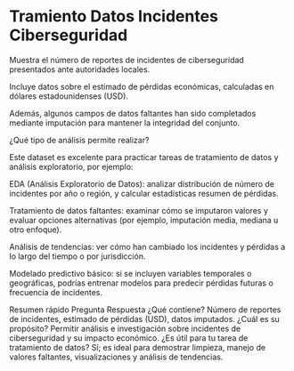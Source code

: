 # Tramiento Datos Incidentes Ciberseguridad
Muestra el número de reportes de incidentes de ciberseguridad presentados ante autoridades locales.

Incluye datos sobre el estimado de pérdidas económicas, calculadas en dólares estadounidenses (USD).

Además, algunos campos de datos faltantes han sido completados mediante imputación para mantener la integridad del conjunto. 

¿Qué tipo de análisis permite realizar?

Este dataset es excelente para practicar tareas de tratamiento de datos y análisis exploratorio, por ejemplo:

EDA (Análisis Exploratorio de Datos): analizar distribución de número de incidentes por año o región, y calcular estadísticas resumen de pérdidas.

Tratamiento de datos faltantes: examinar cómo se imputaron valores y evaluar opciones alternativas (por ejemplo, imputación media, mediana u otro enfoque).

Análisis de tendencias: ver cómo han cambiado los incidentes y pérdidas a lo largo del tiempo o por jurisdicción.

Modelado predictivo básico: si se incluyen variables temporales o geográficas, podrías entrenar modelos para predecir pérdidas futuras o frecuencia de incidentes.

Resumen rápido
Pregunta	Respuesta
¿Qué contiene?	Número de reportes de incidentes, estimado de pérdidas (USD), datos imputados.
¿Cuál es su propósito?	Permitir análisis e investigación sobre incidentes de ciberseguridad y su impacto económico.
¿Es útil para tu tarea de tratamiento de datos?	Sí; es ideal para demostrar limpieza, manejo de valores faltantes, visualizaciones y análisis de tendencias.

